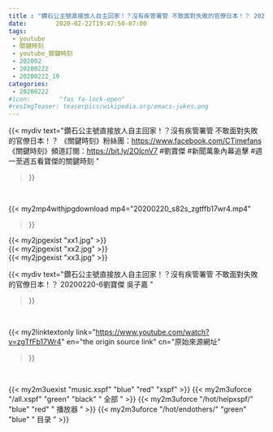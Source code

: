 ```yaml
---
title : "鑽石公主號直接放人自主回家！？沒有疾管署管 不敢面對失敗的官僚日本！？ 20200220-6劉寶傑 吳子嘉 "
date:        2020-02-22T19:47:50-07:00
tags:
 - youtube
 - 關鍵時刻
 - youtube_關鍵時刻
 - 202002
 - 20200222
 - 20200222_19
categories:
 - 20200222
#icon:        "fas fa-lock-open"
#resImgTeaser: teaserpics/wikipedia.org/emacs-jokes.png
---
```


{{< mydiv text="鑽石公主號直接放人自主回家！？沒有疾管署管 不敢面對失敗的官僚日本！？  《關鍵時刻》粉絲團：https://www.facebook.com/CTimefans 《關鍵時刻》頻道訂閱：https://bit.ly/2OlcnV7  #劉寶傑 #新聞萬象內幕追擊 #週一至週五看寶傑的關鍵時刻 "
>}}
<br>


{{< my2mp4withjpgdownload mp4="20200220_s82s_zgtffb17wr4.mp4"
>}}

{{< my2jpgexist "xx1.jpg" >}}<br>
{{< my2jpgexist "xx2.jpg" >}}<br>
{{< my2jpgexist "xx3.jpg" >}}<br>



{{< mydiv text="鑽石公主號直接放人自主回家！？沒有疾管署管 不敢面對失敗的官僚日本！？ 20200220-6劉寶傑 吳子嘉 "
>}}
<br>

{{< my2linktextonly link="https://www.youtube.com/watch?v=zgTfFb17Wr4"
en="the origin source link" cn="原始來源網址"
>}}


<br>

{{< my2m3uexist "music.xspf"        "blue"   "red"    "xspf" >}} {{< my2m3uforce "/all.xspf"         "green"  "black"  " 全部 " >}} {{< my2m3uforce "/hot/helpxspf/"    "blue"   "red"    " 播放器 " >}} {{< my2m3uforce "/hot/endothers/"   "green"  "blue"   " 目录 " >}} 
